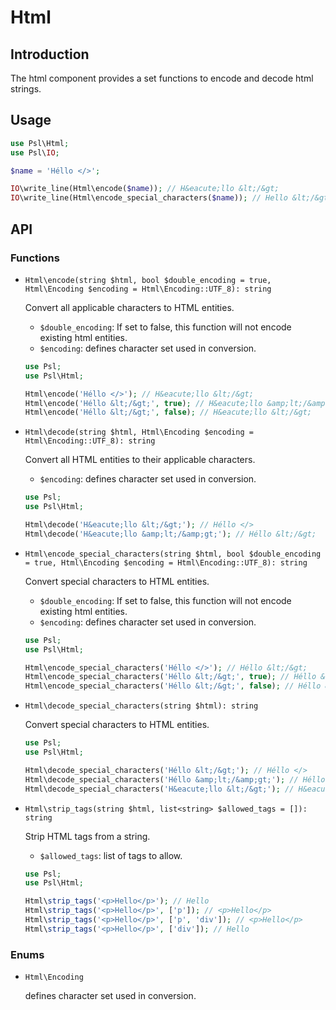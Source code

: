 # Html

## Introduction

The html component provides a set functions to encode and decode html strings.

## Usage

```php
use Psl\Html;
use Psl\IO;

$name = 'Héllo </>';

IO\write_line(Html\encode($name)); // H&eacute;llo &lt;/&gt;
IO\write_line(Html\encode_special_characters($name)); // Hello &lt;/&gt;
```

## API

### Functions

* `Html\encode(string $html, bool $double_encoding = true, Html\Encoding $encoding = Html\Encoding::UTF_8): string`

  Convert all applicable characters to HTML entities.

  * `$double_encoding`: If set to false, this function will not encode existing html entities.
  * `$encoding`: defines character set used in conversion.

  ```php
  use Psl;
  use Psl\Html;

  Html\encode('Héllo </>'); // H&eacute;llo &lt;/&gt;
  Html\encode('Héllo &lt;/&gt;', true); // H&eacute;llo &amp;lt;/&amp;gt;
  Html\encode('Héllo &lt;/&gt;', false); // H&eacute;llo &lt;/&gt;
  ```

* `Html\decode(string $html, Html\Encoding $encoding = Html\Encoding::UTF_8): string`

  Convert all HTML entities to their applicable characters.

  * `$encoding`: defines character set used in conversion.

  ```php
  use Psl;
  use Psl\Html;

  Html\decode('H&eacute;llo &lt;/&gt;'); // Héllo </>
  Html\decode('H&eacute;llo &amp;lt;/&amp;gt;'); // Héllo &lt;/&gt;
  ```

* `Html\encode_special_characters(string $html, bool $double_encoding = true, Html\Encoding $encoding = Html\Encoding::UTF_8): string`

  Convert special characters to HTML entities.

  * `$double_encoding`: If set to false, this function will not encode existing html entities.
  * `$encoding`: defines character set used in conversion.

  ```php
  use Psl;
  use Psl\Html;

  Html\encode_special_characters('Héllo </>'); // Héllo &lt;/&gt;
  Html\encode_special_characters('Héllo &lt;/&gt;', true); // Héllo &amp;lt;/&amp;gt;
  Html\encode_special_characters('Héllo &lt;/&gt;', false); // Héllo &lt;/&gt;
  ```

* `Html\decode_special_characters(string $html): string`

  Convert special characters to HTML entities.

  ```php
  use Psl;
  use Psl\Html;

  Html\decode_special_characters('Héllo &lt;/&gt;'); // Héllo </>
  Html\decode_special_characters('Héllo &amp;lt;/&amp;gt;'); // Héllo &lt;/&gt;
  Html\decode_special_characters('H&eacute;llo &lt;/&gt;'); // H&eacute;llo </>
  ```

* `Html\strip_tags(string $html, list<string> $allowed_tags = []): string`

  Strip HTML tags from a string.

  * `$allowed_tags`: list of tags to allow.

  ```php
  use Psl;
  use Psl\Html;

  Html\strip_tags('<p>Hello</p>'); // Hello
  Html\strip_tags('<p>Hello</p>', ['p']); // <p>Hello</p>
  Html\strip_tags('<p>Hello</p>', ['p', 'div']); // <p>Hello</p>
  Html\strip_tags('<p>Hello</p>', ['div']); // Hello
  ```

### Enums

  * `Html\Encoding`

    defines character set used in conversion.
